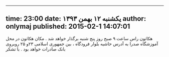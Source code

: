 ----------
time: 23:00
date: یکشنبه ۱۲ بهمن ۱۳۹۳
author: onlymaj
published: 2015-02-1 14:07:01
----------
هکاتون راس ساعت ۹ صبح روز پنج شنبه برگذار خواهد شد . مکان هکاتون  در محل آموزشگاه صدرا به آدرس  حاشیه بلوار فرودگاه  ، بین جمهوری اسلامی  ۲۳و ۲۵  روبروی بانک صادرات  خواهد بود . با تشکر
